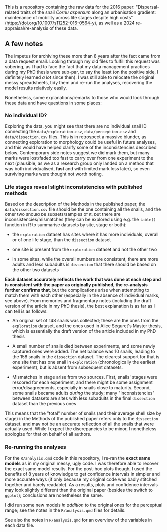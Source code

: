 This is a repository containing the raw data for the 2016 paper:  "Dispersal-related traits of the snail _Cornu aspersum_ along an urbanisation gradient: maintenance of mobility across life stages despite high costs" (<https://doi.org/10.1007/s11252-016-0564-y>), as well as a 2024 re-appraisal/re-analysis of these data.

## A few notes
 
 The impetus for archiving these more than 8 years after the fact came from a data request email. Looking through my old files to fulfill this request was sobering, as I had to face the fact that my data management practices during my PhD thesis were sub-par, to say the least (on the positive side, I definitely learned _a lot_ since then).
 I was still able to relocate the original messy spreadsheets, tidy them and re-run the analyses, recovering the model results relatively easily.
 
 Nonetheless, some explanations/remarks to those who would look through these data and have questions in some places:

### No individual ID?

Exploring the data, you might see that there are no individual snail ID connecting the `data/exploration.csv`, `data/perception.csv` and `data/dissection.csv` files. This is in retrospect a massive blunder, as connecting exploration to morphology could be useful in future analyses, and this would have helped clarify some of the inconsistencies described below. Contemporary side notes suggest we did mark them, but many marks were lost/faded too fast to carry over from one experiment to the next (plausible, as we as a research group only landed on a method that was both individualised, **fast** and with limited mark loss later), so even surviving marks were thought not worth noting.
  
### Life stages reveal slight inconsistencies with published methods

Based on the description of the Methods in the published paper, the `data/dissection.csv` file should be the one containing all the snails, and the other two should be subsets/samples of it, but there are inconsistencies/mismatches (they can be explored using e.g. the `table()` function in R to summarise datasets by site, stage or both):

- the `exploration` dataset has sites where it has more individuals, overall or of one life stage, than the `dissection` dataset
  
- one site is present from the `exploration` dataset and not the other two

- in some sites, while the overall numbers are consistent, there are more adults and less subadults is `dissection` that there should be based on the other two datasets

**Each dataset accurately reflects the work that was done at each step and is consistent with the paper as originally published, the re-analysis further confirms that**, but the complications arise when attempting to match them with each other (especially in the absence of individual marks, see above). From memories and fragmentary notes (including the draft version of the article in my PhD thesis), the best explanation is as far as I can tell is as follows: 

- An original set of 148 snails was collected; these are the ones from the `exploration` dataset, and the ones used in Alice Séguret's Master thesis, which is essentially the draft version of the article included in my PhD thesis

- A small number of snails died between experiments, and some newly captured ones were added. The net balance was 10 snails, leading to the 158 snails in the `dissection` dataset. The clearest support for that is one site that has one snail in `exploration` (chronologically the earliest experiment), but is absent from subsequent datasets.

- Mismatches in stage arise from two sources. First, snails' stages were rescored for each experiment, and there might be some assignment error/disagreements, especially in snails close to maturity. Second, some snails became adults _during_ the study; many "inconsistencies" between datasets are sites with less subadults in the final `dissection` dataset than the previous ones

This means that the "total" number of snails (and their average shell size by stage) in the Methods of the published paper refers only to the `dissection` dataset, and may not be an accurate reflection of all the snails that were actually used. While I expect the discrepancies to be minor, I nonetheless apologize for that on behalf of all authors.

### Re-running the analyses

For the `R/analysis.qmd` code in this repository, I re-ran the **exact same models** as in my original messy, ugly code. I was therefore able to recover the exact same model results. For the post-hoc plots though, I used the benefits of 8 years of knowledge to get confidence intervals in simpler and more accurate ways (if only because my original code was badly stitched together and barely readable). As a results, plots and confidence intervals may look slightly different than the original paper (besides the switch to `ggplot`); conclusions are nonetheless the same.

I did run some new models _in addition_ to the original ones for the perceptual range; see the notes in the `R/analysis.qmd` files for details.

See also the notes in `R/analysis.qmd` for an overview of the variables in each data file.